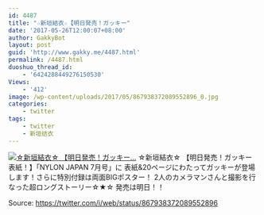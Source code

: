 ```yaml
---
id: 4487
title: "☆新垣結衣☆【明日発売！ガッキー"
date: '2017-05-26T12:00:07+08:00'
author: GakkyBot
layout: post
guid: 'http://www.gakky.me/4487.html'
permalink: /4487.html
duoshuo_thread_id:
    - '6424288449276150530'
Views:
    - '412'
image: /wp-content/uploads/2017/05/867938372089552896_0.jpg
categories:
    - twitter
tags:
    - twitter
    - 新垣结衣
---
```


[![☆新垣結衣☆
【明日発売！ガッキー...](http://www.yui-aragaki.org/wp-content/uploads/2017/05/867938372089552896_0.jpg)](http://www.yui-aragaki.org/wp-content/uploads/2017/05/867938372089552896_0.jpg)
☆新垣結衣☆
【明日発売！ガッキー表紙！】「NYLON JAPAN 7月号」に
表紙&amp;20ページにわたってガッキーが登場します！さらに特別付録は両面BIGポスター！
2人のカメラマンさんと撮影を行なった超ロングストーリー☆★☆
発売は明日！！

Source: <https://twitter.com/i/web/status/867938372089552896>
